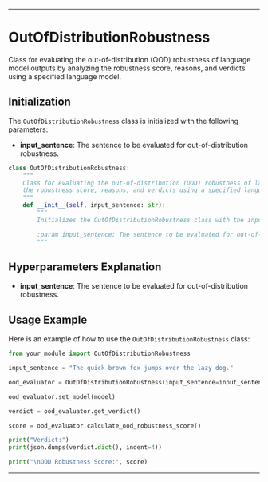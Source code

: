 
---

# OutOfDistributionRobustness

Class for evaluating the out-of-distribution (OOD) robustness of language model outputs by analyzing the robustness score, reasons, and verdicts using a specified language model.

## Initialization

The `OutOfDistributionRobustness` class is initialized with the following parameters:

- **input_sentence**: The sentence to be evaluated for out-of-distribution robustness.

```python
class OutOfDistributionRobustness:
    """
    Class for evaluating the out-of-distribution (OOD) robustness of language model outputs by analyzing
    the robustness score, reasons, and verdicts using a specified language model.
    """
    def __init__(self, input_sentence: str):
        """
        Initializes the OutOfDistributionRobustness class with the input sentence to be evaluated.

        :param input_sentence: The sentence to be evaluated for out-of-distribution robustness.
        """
```

## Hyperparameters Explanation

- **input_sentence**: The sentence to be evaluated for out-of-distribution robustness.

## Usage Example

Here is an example of how to use the `OutOfDistributionRobustness` class:

```python
from your_module import OutOfDistributionRobustness  

input_sentence = "The quick brown fox jumps over the lazy dog."

ood_evaluator = OutOfDistributionRobustness(input_sentence=input_sentence)

ood_evaluator.set_model(model)

verdict = ood_evaluator.get_verdict()

score = ood_evaluator.calculate_ood_robustness_score()

print("Verdict:")
print(json.dumps(verdict.dict(), indent=4))

print("\nOOD Robustness Score:", score)
```

---

